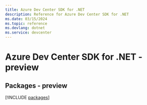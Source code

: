 ```yaml
---
title: Azure Dev Center SDK for .NET
description: Reference for Azure Dev Center SDK for .NET
ms.date: 03/15/2024
ms.topic: reference
ms.devlang: dotnet
ms.service: devcenter
---
```

# Azure Dev Center SDK for .NET - preview
## Packages - preview
[!INCLUDE [packages](dev-center-index.md)]